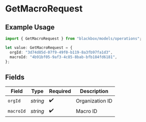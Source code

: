 # GetMacroRequest

## Example Usage

```typescript
import { GetMacroRequest } from "blackbox/models/operations";

let value: GetMacroRequest = {
  orgId: "3d74d85d-07f9-49f0-b119-8a3fb97fa1d3",
  macroId: "4b91bf05-9af3-4c85-8bab-bfb184fd6181",
};
```

## Fields

| Field              | Type               | Required           | Description        |
| ------------------ | ------------------ | ------------------ | ------------------ |
| `orgId`            | *string*           | :heavy_check_mark: | Organization ID    |
| `macroId`          | *string*           | :heavy_check_mark: | Macro ID           |